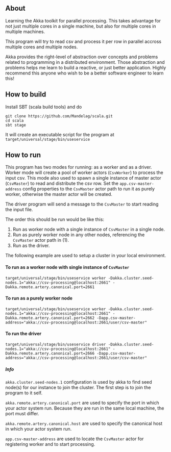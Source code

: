 ## About
Learning the Akka toolkit for parallel processing.
This takes advantage for not just multiple cores in a single machine,
but also for multiple cores in multiple machines.

This program will try to read csv and process it per row in parallel accross multiple cores and multiple nodes.

Akka provides the right-level of abstraction over concepts and problems related to programming in a distributed environment.
Those abstraction and problems helps me learn to build a reactive, or just better application.
Highly recommend this anyone who wish to be a better software engineer to learn this!

## How to build

Install SBT (scala build tools) and do

```
git clone https://github.com/Mandelag/scala.git
cd scala
sbt stage
```
It will create an executable script for the program at ```target/universal/stage/bin/useservice```

## How to run
This program has two modes for running: as a worker and as a driver.
Worker mode will create a pool of worker actors (```CsvWorker```) to process the input csv.
This mode also used to spawn a single instance of master actor (```CsvMaster```) to read and distribute the csv row.
Set the ```app.csv-master-address``` config properties to the ```CsvMaster``` actor path to run it as purely worker,
otherwise the master actor will be created.

The driver program will send a message to the ```CsvMaster``` to start reading the input file.

The order this should be run would be like this:
1. Run as worker node with a single instance of ```CsvMaster``` in a single node.
1. Run as purely worker node in any other nodes, referencing the ```CsvMaster``` actor path in (1).
1. Run as the driver.

The following example are used to setup a cluster in your local environment.

#### To run as a worker node with single instance of ```CsvMaster```
```
target/universal/stage/bin/useservice worker -Dakka.cluster.seed-nodes.1="akka://csv-processing@localhost:2661" -Dakka.remote.artery.canonical.port=2661
```
#### To run as a purely worker node
```
target/universal/stage/bin/useservice worker -Dakka.cluster.seed-nodes.1="akka://csv-processing@localhost:2661" -Dakka.remote.artery.canonical.port=2662 -Dapp.csv-master-address="akka://csv-processing@localhost:2661/user/csv-master"
```
#### To run the driver
```
target/universal/stage/bin/useservice driver -Dakka.cluster.seed-nodes.1="akka://csv-processing@localhost:2661" -Dakka.remote.artery.canonical.port=2666 -Dapp.csv-master-address="akka://csv-processing@localhost:2661/user/csv-master"
```

##### Info
```akka.cluster.seed-nodes.1``` configuration is used by akka to find seed node(s) for our instance to join the cluster. The first step is to join the program to it self.

```akka.remote.artery.canonical.port``` are used to specify the port in which your actor system run. Because they are run in the same local machine, the port must differ.

```akka.remote.artery.canonical.host``` are used to specify the canonical host in which your actor system run.

```app.csv-master-address``` are used to locate the ```CsvMaster``` actor for registering worker and to start processing.


